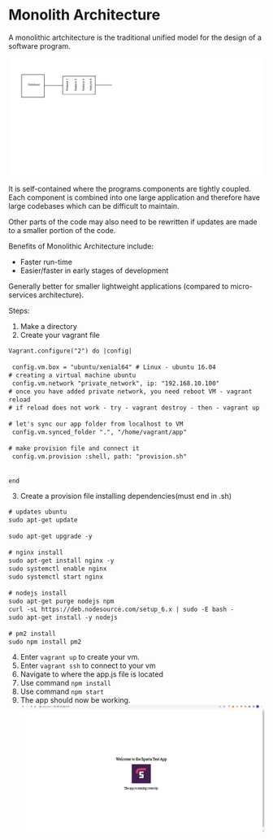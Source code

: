 # Monolith Architecture 

A monolithic artchitecture is the traditional unified model for the design of a software program.

![](mono_image.png)

It is self-contained where the programs components are tightly coupled. Each component is combined into one large application and therefore have large codebases which can be difficult to maintain. 

Other parts of the code may also need to be rewritten if updates are made to a smaller portion of the code.

Benefits of Monolithic Architecture include:

- Faster run-time
- Easier/faster in early stages of development

Generally better for  smaller lightweight applications (compared to micro-services architecture).

Steps:

1. Make a directory 
2. Create your vagrant file
```
Vagrant.configure("2") do |config|

 config.vm.box = "ubuntu/xenial64" # Linux - ubuntu 16.04
# creating a virtual machine ubuntu 
 config.vm.network "private_network", ip: "192.168.10.100"
# once you have added private network, you need reboot VM - vagrant reload
# if reload does not work - try - vagrant destroy - then - vagrant up 

# let's sync our app folder from localhost to VM
 config.vm.synced_folder ".", "/home/vagrant/app"  

# make provision file and connect it
 config.vm.provision :shell, path: "provision.sh"


end
```
3. Create a provision file installing dependencies(must end in .sh)
```
# updates ubuntu
sudo apt-get update

sudo apt-get upgrade -y

# nginx install
sudo apt-get install nginx -y
sudo systemctl enable nginx
sudo systemctl start nginx

# nodejs install
sudo apt-get purge nodejs npm
curl -sL https://deb.nodesource.com/setup_6.x | sudo -E bash -
sudo apt-get install -y nodejs

# pm2 install
sudo npm install pm2
```
4. Enter `vagrant up` to create your vm.
5. Enter `vagrant ssh` to connect to your vm
6. Navigate to where the app.js file is located
7. Use command `npm install` 
8. Use command `npm start`
9. The app should now be working. 
![](app_working.PNG)